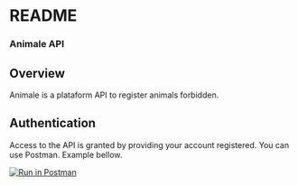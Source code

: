 # README
### Animale API

## Overview

Animale is a plataform API to register animals forbidden.

## Authentication
Access to the API is granted by providing your account registered. You can use Postman. Example bellow.

[![Run in Postman](https://run.pstmn.io/button.svg)](https://god.gw.postman.com/run-collection/6975213-53604b09-655c-4522-9af8-f95e1292efaf?action=collection%2Ffork&collection-url=entityId%3D6975213-53604b09-655c-4522-9af8-f95e1292efaf%26entityType%3Dcollection%26workspaceId%3Dacc675b8-d032-49bc-93ae-a3d5bb6827a6)

